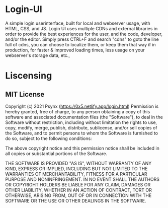 # Login-UI
A simple login userinterface, built for local and webserver usage, with HTML, CSS, and JS.
Login UI uses multiple CDNs and external libraries in order to provide the best experiences for the user, and the code, developer, and/or the editor. Simply press CTRL+F and search "cdns" to goto the line full of cdns, you can choose to localize them, or keep them that way if in production, for faster & improved loading times, less usage on your webserver's storage data, etc.,
# Liscensing
MIT License
-----------

Copyright (c) 2021 Psynx (https://0x5.netlify.app/login.html)
Permission is hereby granted, free of charge, to any person
obtaining a copy of this software and associated documentation
files (the "Software"), to deal in the Software without
restriction, including without limitation the rights to use,
copy, modify, merge, publish, distribute, sublicense, and/or sell
copies of the Software, and to permit persons to whom the
Software is furnished to do so, subject to the following
conditions:

The above copyright notice and this permission notice shall be
included in all copies or substantial portions of the Software.

THE SOFTWARE IS PROVIDED "AS IS", WITHOUT WARRANTY OF ANY KIND,
EXPRESS OR IMPLIED, INCLUDING BUT NOT LIMITED TO THE WARRANTIES
OF MERCHANTABILITY, FITNESS FOR A PARTICULAR PURPOSE AND
NONINFRINGEMENT. IN NO EVENT SHALL THE AUTHORS OR COPYRIGHT
HOLDERS BE LIABLE FOR ANY CLAIM, DAMAGES OR OTHER LIABILITY,
WHETHER IN AN ACTION OF CONTRACT, TORT OR OTHERWISE, ARISING
FROM, OUT OF OR IN CONNECTION WITH THE SOFTWARE OR THE USE OR
OTHER DEALINGS IN THE SOFTWARE.

